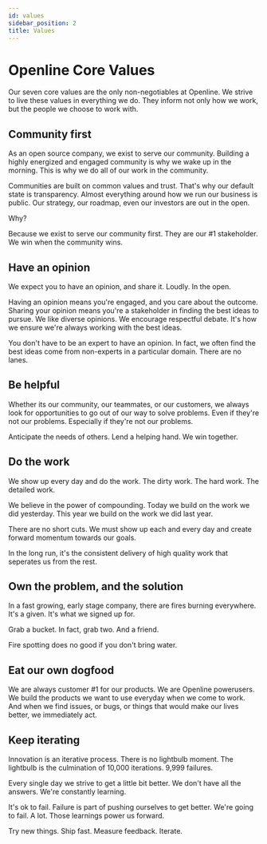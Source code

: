 ```yaml
---
id: values
sidebar_position: 2
title: Values
---
```


# Openline Core Values

Our seven core values are the only non-negotiables at Openline.  We strive to live these values in everything we do.  They inform not only how we work, but the people we choose to work with.  


## Community first
As an open source company, we exist to serve our community.  Building a highly energized and engaged community is why we wake up in the morning.  This is why we do all of our work in the community.

Communities are built on common values and trust.  That's why our default state is transparency.  Almost everything around how we run our business is public.  Our strategy, our roadmap, even our investors are out in the open.

Why?

Because we exist to serve our community first.  They are our #1 stakeholder.  We win when the community wins.

## Have an opinion

We expect you to have an opinion, and share it.  Loudly.  In the open.

Having an opinion means you're engaged, and you care about the outcome.  Sharing your opinion means you're a stakeholder in finding the best ideas to pursue.  We like diverse opinions.  We encourage respectful debate.  It's how we ensure we're always working with the best ideas.

You don't have to be an expert to have an opinion.  In fact, we often find the best ideas come from non-experts in a particular domain.  There are no lanes.  

## Be helpful

Whether its our community, our teammates, or our customers, we always look for opportunities to go out of our way to solve problems.  Even if they're not our problems.  Especially if they're not our problems.

Anticipate the needs of others.  Lend a helping hand.  We win together.

## Do the work

We show up every day and do the work.  The dirty work.  The hard work.  The detailed work.  

We believe in the power of compounding.  Today we build on the work we did yesterday.  This year we build on the work we did last year.

There are no short cuts.  We must show up each and every day and create forward momentum towards our goals.

In the long run, it's the consistent delivery of high quality work that seperates us from the rest.

## Own the problem, and the solution

In a fast growing, early stage company, there are fires burning everywhere.  It's a given.  It's what we signed up for.  

Grab a bucket.  In fact, grab two.  And a friend.

Fire spotting does no good if you don't bring water.  

## Eat our own dogfood

We are always customer #1 for our products.  We are Openline powerusers.  We build the products we want to use everyday when we come to work.  And when we find issues, or bugs, or things that would make our lives better, we immediately act.

## Keep iterating

Innovation is an iterative process.  There is no lightbulb moment.  The lightbulb is the culmination of 10,000 iterations.  9,999 failures.

Every single day we strive to get a little bit better. We don't have all the answers.  We're constantly learning.  

It's ok to fail.  Failure is part of pushing ourselves to get better.  We're going to fail.  A lot. Those learnings power us forward.

Try new things. Ship fast.  Measure feedback.  Iterate.

